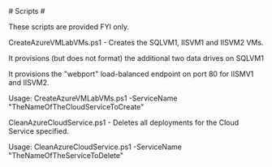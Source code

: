 ﻿<a name="anchor-name-here" />
# Scripts #

These scripts are provided FYI only.  

CreateAzureVMLabVMs.ps1 - Creates the SQLVM1, IISVM1 and IISVM2 VMs.

It provisions (but does not format) the additional two data drives on SQLVM1 

It provisions the "webport" load-balanced endpoint on port 80 for IISMV1 and IISVM2.

Usage: CreateAzureVMLabVMs.ps1 -ServiceName "TheNameOfTheCloudServiceToCreate"

CleanAzureCloudService.ps1 - Deletes all deployments for the Cloud Service specified. 

Usage: CleanAzureCloudService.ps1 -ServiceName "TheNameOfTheServiceToDelete"